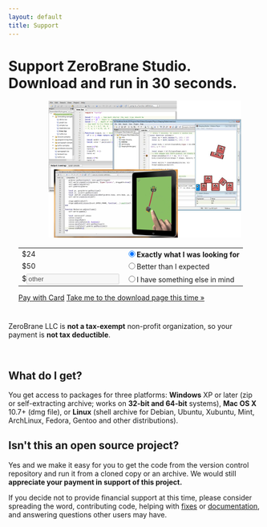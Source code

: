 ```yaml
---
layout: default
title: Support
---
```


# Support ZeroBrane Studio. Download and run in 30 seconds.

<div><img id="support-screenshot" style="float: right; margin: 0px 40px 20px 0px" src="images/lua-ide-benefits-screenshot.png" /></div>
<form action="#" id="PayForm" name="PayForm" style="margin: 40px 0px 40px 20px">
 <table class="payment" id="payment-options">
  <tr><td class="amount">$24</td><td class="description"><input name="payment" id="amount24" checked="checked" value="24" type="radio" /><label for="amount24"><strong>Exactly what I was looking for</strong></label></td></tr>
  <tr><td class="amount">$50</td><td class="description"><input name="payment" id="amount50" value="50" type="radio" /><label for="amount50">Better than I expected</label></td></tr>
  <tr><td class="amount">$<input disabled="disabled" type="text" value="other" id="amountValue" /></td><td class="description"><input name="payment" id="amountOther" value="" type="radio" /><label for="amountOther">I have something else in mind</label></td></tr>
 </table>
 <div id="next-step">
  <span class="gh-btn"><a class="button" id="pay-with-card-button" href="#">Pay with Card</a></span>
  <a href="download?not-this-time" id="no-payment-text">Take me to the download page this time &#187;</a>
 </div>
</form>

ZeroBrane LLC is **not a tax-exempt** non-profit organization, so your payment is **not tax deductible**.

<div class="separator">&nbsp;</div>

## What do I get?
You get access to packages for three platforms:
**Windows** XP or later (zip or self-extracting archive; works on **32-bit and 64-bit** systems), **Mac OS X** 10.7+ (dmg file), or **Linux** (shell archive for Debian, Ubuntu, Xubuntu, Mint, ArchLinux, Fedora, Gentoo and other distributions).

## Isn't this an open source project?
Yes and we make it easy for you to get the code from the version control repository and
run it from a cloned copy or an archive.
We would still **appreciate your payment in support of this project.**

If you decide not to provide financial support at this time, please consider spreading the word,
contributing code, helping with [fixes](https://github.com/pkulchenko/ZeroBraneStudio/issues)
or [documentation](documentation), and answering questions other users may have.
